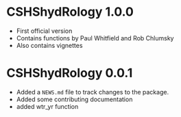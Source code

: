 # CSHShydRology 1.0.0
* First official version
* Contains functions by Paul Whitfield and Rob Chlumsky
* Also contains vignettes


# CSHShydRology 0.0.1

* Added a `NEWS.md` file to track changes to the package.
* Added some contributing documentation
* added wtr_yr function



